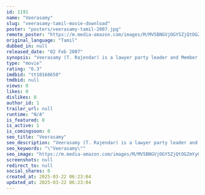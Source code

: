 ```yaml
---
id: 1191
name: "Veerasamy"
slug: "veerasamy-tamil-movie-download"
poster: "posters/veerasamy-tamil-2007.jpg"
remote_poster: "https://m.media-amazon.com/images/M/MV5BNGVjOGY5ZjQtOGZmYy00ZjFkLWExNjQtMjcwOTBkOThmODE2XkEyXkFqcGdeQXVyMTEzNzg0Mjkx._V1_SX300.jpg"
original_language: "Tamil"
dubbed_in: null
released_date: "02 Feb 2007"
synopsis: "Veerasamy (T. Rajendar) is a lawyer party leader and Member of the Legislative Assembly (MLA) in Chennai. His party has 13 MLAs and is in support to the sitting government (126/234). He tries to do good things to people. His sister f"
type: "movie"
rating: "6.3"
imdbid: "tt10168650"
tmdbid: null
views: 0
likes: 0
dislikes: 0
author_id: 1
trailer_url: null
runtime: "N/A"
is_featured: 0
is_active: 1
is_comingsoon: 0
seo_title: "Veerasamy"
seo_description: "Veerasamy (T. Rajendar) is a lawyer party leader and Member of the Legislative Assembly (MLA) in Chennai. His party has 13 MLAs and is in support to the sitting government (126/234). He tries to do good things to people. His sister f"
seo_keywords: "\"Veerasamy\""
seo_image: "https://m.media-amazon.com/images/M/MV5BNGVjOGY5ZjQtOGZmYy00ZjFkLWExNjQtMjcwOTBkOThmODE2XkEyXkFqcGdeQXVyMTEzNzg0Mjkx._V1_SX300.jpg"
screenshots: null
redirect_to: null
social_shares: 0
created_at: 2025-03-22 06:23:04
updated_at: 2025-03-22 06:23:04
---
```


